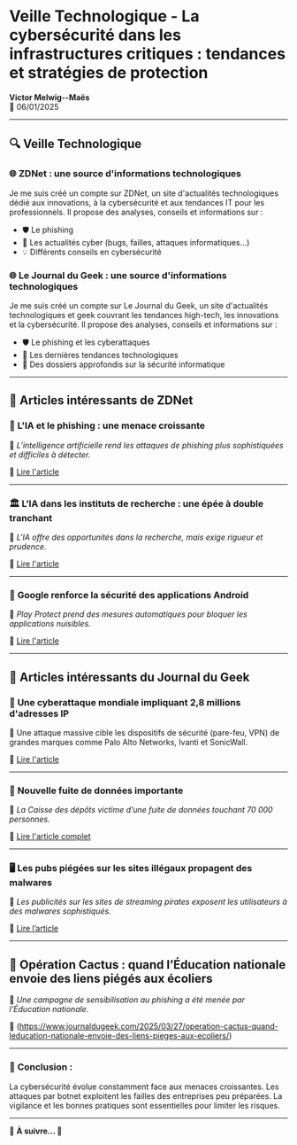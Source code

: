 # Veille Technologique - La cybersécurité dans les infrastructures critiques : tendances et stratégies de protection

**Victor Melwig--Maës**  
📅 06/01/2025

---

## 🔍 Veille Technologique

### 🌐 ZDNet : une source d'informations technologiques

Je me suis créé un compte sur ZDNet, un site d'actualités technologiques dédié aux innovations, à la cybersécurité et aux tendances IT pour les professionnels. Il propose des analyses, conseils et informations sur :

- 🛡️ Le phishing
- 📰 Les actualités cyber (bugs, failles, attaques informatiques...)
- 💡 Différents conseils en cybersécurité

### 🌐 Le Journal du Geek : une source d'informations technologiques

Je me suis créé un compte sur Le Journal du Geek, un site d'actualités technologiques et geek couvrant les tendances high-tech, les innovations et la cybersécurité. Il propose des analyses, conseils et informations sur :

- 🛡️ Le phishing et les cyberattaques
- 📰 Les dernières tendances technologiques
- 📝 Des dossiers approfondis sur la sécurité informatique

---

## 📌 Articles intéressants de ZDNet

### 🤖 **L'IA et le phishing : une menace croissante**
📌 *L’intelligence artificielle rend les attaques de phishing plus sophistiquées et difficiles à détecter.*

🔗 [Lire l'article](https://www.zdnet.fr/actualites/lia-rend-le-phishing-plus-redoutable-que-jamais-une-nouvelle-menace-pour-les-entreprises-403837.htm)

---

### 🏛️ **L’IA dans les instituts de recherche : une épée à double tranchant**
📌 *L'IA offre des opportunités dans la recherche, mais exige rigueur et prudence.*

🔗 [Lire l'article](https://www.zdnet.fr/actualites/lia-dans-les-instituts-de-recherche-est-une-arme-a-double-tranchant-voici-comment-eviter-les-risques-404216.htm)

---

### 📱 **Google renforce la sécurité des applications Android**
📌 *Play Protect prend des mesures automatiques pour bloquer les applications nuisibles.*

🔗 [Lire l'article](https://www.zdnet.fr/actualites/google-supprime-automatiquement-les-autorisations-pour-les-applications-nuisibles-405375.htm)

---

## 📌 Articles intéressants du Journal du Geek

### 🚀 **Une cyberattaque mondiale impliquant 2,8 millions d'adresses IP**
📌 Une attaque massive cible les dispositifs de sécurité (pare-feu, VPN) de grandes marques comme Palo Alto Networks, Ivanti et SonicWall.

🔗 [Lire l'article](#)

---

### 📌 **Nouvelle fuite de données importante**
📌 *La Caisse des dépôts victime d’une fuite de données touchant 70 000 personnes.*

🔗 [Lire l'article complet](#)

---

### 🖥️ **Les pubs piégées sur les sites illégaux propagent des malwares**
📌 *Les publicités sur les sites de streaming pirates exposent les utilisateurs à des malwares sophistiqués.*

🔗 [Lire l’article](https://www.journaldugeek.com/2025/03/15/les-pubs-pourries-des-sites-illegaux-menent-a-des-infections-massives/)

---

## 📌 **Opération Cactus : quand l’Éducation nationale envoie des liens piégés aux écoliers**
📌 *Une campagne de sensibilisation au phishing a été menée par l’Éducation nationale.*

🔗 (https://www.journaldugeek.com/2025/03/27/operation-cactus-quand-leducation-nationale-envoie-des-liens-pieges-aux-ecoliers/)


---

### 📀 **Conclusion :**

La cybersécurité évolue constamment face aux menaces croissantes. Les attaques par botnet exploitent les failles des entreprises peu préparées. La vigilance et les bonnes pratiques sont essentielles pour limiter les risques.

---

🔎 **À suivre... 🚀**









